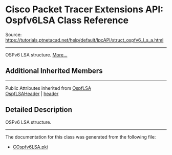 # Cisco Packet Tracer Extensions API: Ospfv6LSA Class Reference

Source: https://tutorials.ptnetacad.net/help/default/IpcAPI/struct_ospfv6_l_s_a.html

---

OSPv6 LSA structure. [More...](struct_ospfv6_l_s_a.html#details)

##  Additional Inherited Members  
  
---  
Public Attributes inherited from [OspfLSA](struct_ospf_l_s_a.html)  
[OspfLSAHeader](struct_ospf_l_s_a_header.html) | [header](struct_ospf_l_s_a.html#ad9366b573d1cbfc17e6452f83eb69ed5)  
  
## Detailed Description

OSPv6 LSA structure. 

* * *

The documentation for this class was generated from the following file:

  * [COspfv6LSA.pki](_c_ospfv6_l_s_a_8pki.html)


